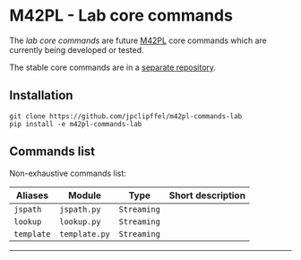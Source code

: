 # M42PL - Lab core commands

The *lab core commands* are future [M42PL][m42pl-core] core commands which are
currently being developed or tested.

The stable core commands are in a [separate repository][m42pl-commands].

## Installation

```shell
git clone https://github.com/jpclipffel/m42pl-commands-lab
pip install -e m42pl-commands-lab
```

## Commands list

Non-exhaustive commands list:

| Aliases    | Module        | Type        | Short description |
|------------|---------------|-------------|-------------------|
| `jspath`   | `jspath.py`   | `Streaming` |                   |
| `lookup`   | `lookup.py`   | `Streaming` |                   |
| `template` | `template.py` | `Streaming` |                   |

---

[m42pl-core]: https://github.com/jpclipffel/m42pl-core
[m42pl-commands]: https://github.com/jpclipffel/m42pl-commands
